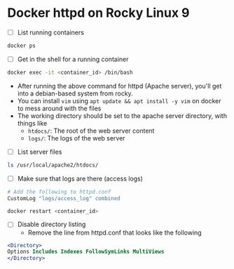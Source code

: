 # Docker httpd on Rocky Linux 9

- [ ] List running containers

```bash
docker ps
```

- [ ] Get in the shell for a running container

```bash
docker exec -it <container_id> /bin/bash
```

- After running the above command for httpd (Apache server), you'll get into a debian-based system from rocky.
- You can install `vim` using `apt update && apt install -y vim` on docker to mess around with the files
- The working directory should be set to the apache server directory, with things like
    - `htdocs/`: The root of the web server content
    - `logs/`: The logs of the web server

- [ ] List server files

```bash
ls /usr/local/apache2/htdocs/
```

- [ ] Make sure that logs are there (access logs)

```apache
# Add the following to httpd.conf
CustomLog "logs/access_log" combined
```

```bash
docker restart <container_id>
```

- [ ] Disable directory listing
    - Remove the line from httpd.conf that looks like the following

```apache
<Directory>
Options Includes Indexes FollowSymLinks MultiViews
</Directory>
```

